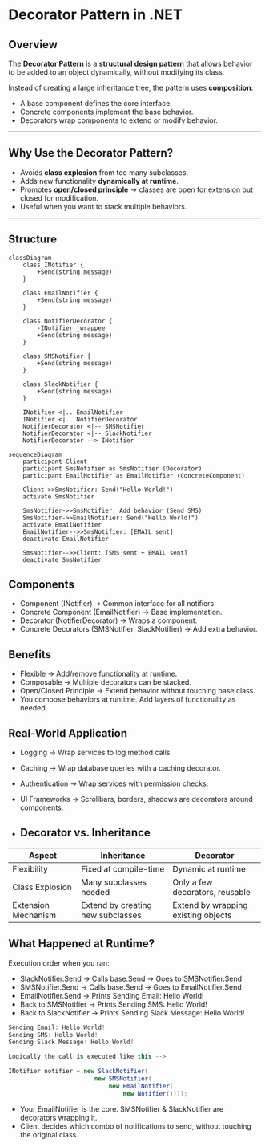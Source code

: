 ﻿# Decorator Pattern in .NET

## Overview
The **Decorator Pattern** is a **structural design pattern** that allows behavior to be added to an object dynamically, without modifying its class.  

Instead of creating a large inheritance tree, the pattern uses **composition**:  
- A base component defines the core interface.  
- Concrete components implement the base behavior.  
- Decorators wrap components to extend or modify behavior.  

---

## Why Use the Decorator Pattern?
- Avoids **class explosion** from too many subclasses.  
- Adds new functionality **dynamically at runtime**.  
- Promotes **open/closed principle** → classes are open for extension but closed for modification.  
- Useful when you want to stack multiple behaviors.  

---

## Structure

```mermaid
classDiagram
    class INotifier {
        +Send(string message)
    }

    class EmailNotifier {
        +Send(string message)
    }

    class NotifierDecorator {
        -INotifier _wrappee
        +Send(string message)
    }

    class SMSNotifier {
        +Send(string message)
    }

    class SlackNotifier {
        +Send(string message)
    }

    INotifier <|.. EmailNotifier
    INotifier <|.. NotifierDecorator
    NotifierDecorator <|-- SMSNotifier
    NotifierDecorator <|-- SlackNotifier
    NotifierDecorator --> INotifier
```


```mermaid
sequenceDiagram
    participant Client
    participant SmsNotifier as SmsNotifier (Decorator)
    participant EmailNotifier as EmailNotifier (ConcreteComponent)

    Client->>SmsNotifier: Send("Hello World!")
    activate SmsNotifier

    SmsNotifier->>SmsNotifier: Add behavior (Send SMS)
    SmsNotifier->>EmailNotifier: Send("Hello World!")
    activate EmailNotifier
    EmailNotifier-->>SmsNotifier: [EMAIL sent]
    deactivate EmailNotifier

    SmsNotifier-->>Client: [SMS sent + EMAIL sent]
    deactivate SmsNotifier
```

## Components
- Component (INotifier) → Common interface for all notifiers.
- Concrete Component (EmailNotifier) → Base implementation.
- Decorator (NotifierDecorator) → Wraps a component.
- Concrete Decorators (SMSNotifier, SlackNotifier) → Add extra behavior.

## Benefits
- Flexible → Add/remove functionality at runtime.
- Composable → Multiple decorators can be stacked.
- Open/Closed Principle → Extend behavior without touching base class.
- You compose behaviors at runtime. Add layers of functionality as needed.

## Real-World Application
- Logging → Wrap services to log method calls.
- Caching → Wrap database queries with a caching decorator.
- Authentication → Wrap services with permission checks.
- UI Frameworks → Scrollbars, borders, shadows are decorators around components.

- ## Decorator vs. Inheritance
| Aspect              | Inheritance                       | Decorator                           |
| ------------------- | --------------------------------- | ----------------------------------- |
| Flexibility         | Fixed at compile-time             | Dynamic at runtime                  |
| Class Explosion     | Many subclasses needed            | Only a few decorators, reusable     |
| Extension Mechanism | Extend by creating new subclasses | Extend by wrapping existing objects |


## What Happened at Runtime?

Execution order when you ran:
- SlackNotifier.Send → Calls base.Send → Goes to SMSNotifier.Send
- SMSNotifier.Send → Calls base.Send → Goes to EmailNotifier.Send
- EmailNotifier.Send → Prints Sending Email: Hello World!
- Back to SMSNotifier → Prints Sending SMS: Hello World!
- Back to SlackNotifier → Prints Sending Slack Message: Hello World!

```csharp
Sending Email: Hello World!
Sending SMS: Hello World!
Sending Slack Message: Hello World!

Logically the call is executed like this -->

INotifier notifier = new SlackNotifier(
                        new SMSNotifier(
                            new EmailNotifier(
                                new Notifier())));

```

- Your EmailNotifier is the core. SMSNotifier & SlackNotifier are decorators wrapping it.
- Client decides which combo of notifications to send, without touching the original class.

